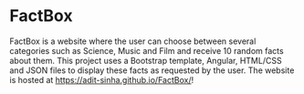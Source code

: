 # FactBox

FactBox is a website where the user can choose between several categories such as Science, Music and Film and receive 10 random facts about them. This project uses a Bootstrap template, Angular, HTML/CSS and JSON files to display these facts as requested by the user. The website is hosted at https://adit-sinha.github.io/FactBox/!
